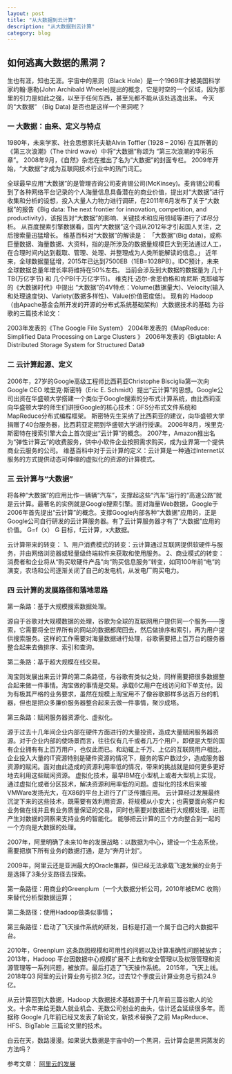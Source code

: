 ```yaml
---
layout: post
title: "从大数据到云计算"
description: "从大数据到云计算"
category: blog
---
```


## 如何逃离大数据的黑洞？

生也有涯，知也无涯。宇宙中的黑洞（Black Hole）是一个1969年才被美国科学家约翰·惠勒(John Archibald Wheele)提出的概念，它是时空的一个区域，因为那里的引力是如此之强，以至于任何东西，甚至光都不能从该处逃逸出来。
今天的“大数据” （Big Data) 是否也是这样一个黑洞呢？


### 一 大数据：由来、定义与特点
1980年，未来学家、社会思想家托夫勒Alvin Toffler (1928 – 2016) 在其所著的《第三次浪潮》（The third wave）中将“大数据”称颂为 “第三次浪潮的华彩乐章”。
2008年9月，《自然》杂志在推出了名为“大数据”的封面专栏。
2009年开始，“大数据”才成为互联网技术行业中的热门词汇。

全球最早应用“大数据”的是管理咨询公司麦肯锡公司(McKinsey)。麦肯锡公司看到了各种网络平台记录的个人海量信息具备潜在的商业价值，提出对“大数据”进行收集和分析的设想，投入大量人力物力进行调研，在2011年6月发布了关于“大数据”的报告《Big data: The next frontier for innovation, competition, and productivity》，该报告对“大数据”的影响、关键技术和应用领域等进行了详尽分析。
从百度搜索引擎数据看，国内“大数据”这个词从2012年才引起国人关注，之后搜索量迅猛增长。
维基百科对“大数据”的解读是：
「大数据”(Big data)，或称巨量数据、海量数据、大资料，指的是所涉及的数据量规模巨大到无法通过人工，在合理时间内达到截取、管理、处理、并整理成为人类所能解读的信息。」
近年来，全球数据量猛增，2015年已达到7500EB（1EB=1028PB）。IDC预计，未来全球数据总量年增长率将维持在50%左右。
当前会涉及到大数据的数据量为 几十TB(万亿字节) 和 几个PB(千万亿字节)。
维克托·迈尔-舍恩伯格和肯尼斯·克耶编写的《大数据时代》中提出
“大数据”的4V特点：Volume(数据量大)、Velocity(输入和处理速度快)、Variety(数据多样性)、Value(价值密度低)。
现有的 Hadoop （由Apache基金会所开发的开源的分布式系统基础架构）大数据技术的基础 为谷歌的三篇技术论文：

2003年发表的《The Google File System》
2004年发表的《MapReduce: Simplified Data Processing on Large Clusters 》
2006年发表的《Bigtable: A Distributed Storage System for Structured Data》

### 二 云计算起源、定义
2006年，27岁的Google高级工程师比西莉亚Christophe Bisciglia第一次向Google CEO 埃里克·斯密特（Eric E. Schmidt）提出“云计算”的思想。Google公司出资在华盛顿大学搭建一个类似于Google搜索的分布式计算系统，由比西莉亚向华盛顿大学的师生们讲授Google的核心技术：GFS分布式文件系统和MapReduce分布式编程框架。
斯密特先生采纳了比西莉亚的建议，向华盛顿大学捐赠了40台服务器，比西莉亚定期到华盛顿大学进行授课。
2006年8月，埃里克·斯密特在搜索引擎大会上首次提出“云计算”的概念。
2007年，Amazon推出名为“弹性计算云”的收费服务，供中小软件企业按照需求购买，成为业界第一个提供商业云服务的公司。
维基百科中对于云计算的定义：云计算是一种通过Internet以服务的方式提供动态可伸缩的虚拟化的资源的计算模式。

### 三 云计算与“大数据”
将各种“大数据”的应用比作一辆辆“汽车”，支撑起这些“汽车”运行的“高速公路”就是云计算。最著名的实例就是Google搜索引擎。面对海量Web数据，Google于2006年首先提出“云计算”的概念。支撑Google内部各种“大数据”应用的，正是Google公司自行研发的云计算服务器。有了云计算服务器才有了“大数据”应用的价值。
G=f（x） G 目标，f云计算，x大数据。

云计算带来的转变：
1、用户消费模式的转变：云计算通过互联网提供软硬件与服务，并由网络浏览器或轻量级终端软件来获取和使用服务。
2、商业模式的转变：消费者和企业将从“购买软硬件产品”向“购买信息服务”转变，如同100年前“电”的演变，农场和公司逐渐关闭了自己的发电机，从发电厂购买电力。

### 四 云计算的发展路径和落地思路

第一条路：基于大规模搜索数据处理。

源自于谷歌对大规模数据的处理，谷歌为全球的互联网用户提供同一个服务——搜索，它需要将全世界所有的网站的数据都爬回去，然后做排序和索引，再为用户提供搜索服务。这样的工作需要对海量数据进行处理，谷歌需要把上百万台的服务器整合起来去做排序、索引和查询。

第二条路：基于超大规模在线交易。

淘宝则发展出来云计算的第二条路径，与谷歌有类似之处，同样需要把很多数据整合起来做一件事情。淘宝做的事情是交易。承载6亿用户在线访问和下单支付。因为有极其严格的业务要求，虽然在规模上淘宝用不了像谷歌那样多达百万台的机器，但也是把众多廉价服务器整合起来去做一件事情，聚沙成塔。

第三条路：赋闲服务器资源化、虚拟化。

源于过去十几年间企业内部在硬件方面进行的大量投资，造成大量赋闲服务器资源。对于企业内部的使场景而言，往往仅有几千或者几万个用户，即便是大型的国有企业拥有有上百万用户，也仅此而已。和动辄上千万、上亿的互联网用户相比，企业投入大量的IT资源特别是硬件资源的情况下，服务的客户数过少，造成服务器资源的赋闲。面对由此造成的资源利用率低的情况，带来的挑战就是如何更多更好地去利用这些赋闲资源。
虚拟化技术，最早IBM在小型机上或者大型机上实现，通过虚拟化或者分区技术，解决资源利用率低的问题。虚拟化的技术后来被VMWare发扬光大，在X86的平台上进行了广泛传播应用。
云计算经过发展最终沉淀下来的这些技术，既需要有效利用资源，将规模从小变大；也需要面向客户和业务做在线并且有业务质量保证的交易，同时也需要对数据进行大规模处理，进而产生对数据的洞察来支持业务的智能化。
能够把云计算的三个方向整合到一起的一个方向是大数据的处理。

2007年，阿里明确了未来10年的发展战略：以数据为中心，建设一个生态系统，需要把旗下所有业务的数据打通，是为“奔月计划”。

2009年，阿里云还是亚洲最大的Oracle集群，但已经无法承载飞速发展的业务于是选择了3条分支路径去探索。

第一条路径：用商业的Greenplum（一个大数据分析公司，2010年被EMC 收购）来替代分析型数据运算；

第二条路径：使用Hadoop做类似事情；

第三条路径：启动了飞天操作系统的研发，目标是打造一个属于自己的大数据平台。

2010年，Greenplum 这条路因规模和可用性的问题以及计算准确性问题被放弃；
2013年，Hadoop 平台因数据中心规模扩展不上去和安全管理以及权限管理和资源管理等一系列问题，被放弃。最后打造了飞天操作系统。
2015年，飞天上线。
2018年Q3 阿里的云计算业务亏损2.3亿，过去12个季度云计算业务总亏损24.9亿。

从云计算回到大数据，Hadoop 大数据技术基础源于十几年前三篇谷歌人的论文。十余年来给无数人就业机会、无数公司创业的由头，估计还会延续很多年。而据称 Google 几年前已经又发表了新论文，新技术替换了之前 MapReduce、HFS、BigTable 三篇论文里的技术。

白云在天，数路漫漫。如果说大数据是宇宙中的一个黑洞，云计算会是黑洞蒸发的方法吗？





参考文章：  [阿里云的发展](http://www.techweb.com.cn/news/2016-06-08/2344624.shtml)
